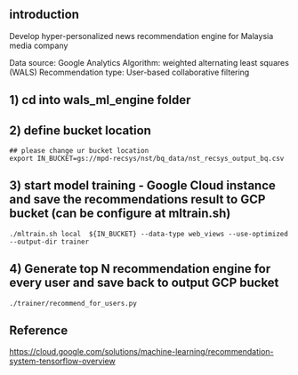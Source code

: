 ## introduction

Develop hyper-personalized news recommendation engine for Malaysia media company

Data source: Google Analytics
Algorithm: weighted alternating least squares (WALS) 
Recommendation type: User-based collaborative filtering


## 1) cd into wals_ml_engine folder

## 2) define bucket location
```
## please change ur bucket location
export IN_BUCKET=gs://mpd-recsys/nst/bq_data/nst_recsys_output_bq.csv
```

## 3) start model training - Google Cloud instance and save the recommendations result to GCP bucket (can be configure at mltrain.sh)
```
./mltrain.sh local  ${IN_BUCKET} --data-type web_views --use-optimized --output-dir trainer
```

## 4) Generate top N recommendation engine for every user and save back to output GCP bucket

```
./trainer/recommend_for_users.py
```


## Reference

https://cloud.google.com/solutions/machine-learning/recommendation-system-tensorflow-overview
